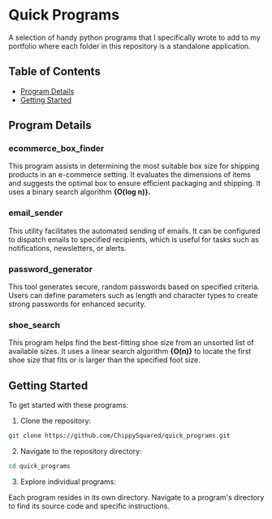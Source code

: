 # Quick Programs

A selection of handy python programs that I specifically wrote to add to my portfolio where each folder in this repository is a standalone application.

## Table of Contents

- [Program Details](#program-details)
- [Getting Started](#getting-started)

## Program Details

### ecommerce_box_finder

This program assists in determining the most suitable box size for shipping products in an e-commerce setting. It evaluates the dimensions of items and suggests the optimal box to ensure efficient packaging and shipping. It uses a binary search algorithm **{O(log n)}.**

### email_sender

This utility facilitates the automated sending of emails. It can be configured to dispatch emails to specified recipients, which is useful for tasks such as notifications, newsletters, or alerts.

### password_generator

This tool generates secure, random passwords based on specified criteria. Users can define parameters such as length and character types to create strong passwords for enhanced security.

### shoe_search

This program helps find the best-fitting shoe size from an unsorted list of available sizes. It uses a linear search algorithm **{O(n)}** to locate the first shoe size that fits or is larger than the specified foot size.

## Getting Started
To get started with these programs:

1. Clone the repository:

```bash
git clone https://github.com/ChippySquared/quick_programs.git
```
2. Navigate to the repository directory:

```bash
cd quick_programs
```

3. Explore individual programs:

Each program resides in its own directory. Navigate to a program's directory to find its source code and specific instructions.